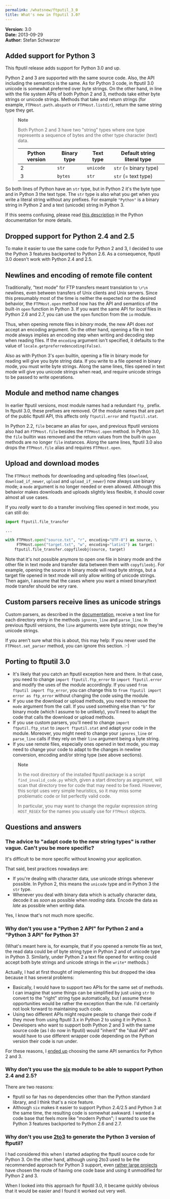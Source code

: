 ```yaml
---
permalink: /whatsnew/ftputil_3_0
title: What's new in ftputil 3.0?
---
```


**Version:** 3.0\
**Date:** 2013-09-29\
**Author:** Stefan Schwarzer

## Added support for Python 3

This ftputil release adds support for Python 3.0 and up.

Python 2 and 3 are supported with the same source code. Also, the API
including the semantics is the same. As for Python 3 code, in ftputil
3.0 unicode is somewhat preferred over byte strings. On the other hand,
in line with the file system APIs of both Python 2 and 3, methods take
either byte strings or unicode strings. Methods that take and return
strings (for example, `FTPHost.path.abspath` or `FTPHost.listdir`),
return the same string type they get.

> **Note**
>
> Both Python 2 and 3 have two "string" types where one type represents a
> sequence of bytes and the other type character (text) data.
>
> | Python version | Binary type | Text type | Default string literal type |
> |----------------|-------------|-----------|-----------------------------|
> | 2              | `str`       | `unicode` | `str` (= binary type)       |
> | 3              | `bytes`     | `str`     | `str` (= text type)         |

So both lines of Python have an `str` type, but in Python 2 it's the
byte type and in Python 3 the text type. The `str` type is also what you
get when you write a literal string without any prefixes. For example
`"Python"` is a binary string in Python 2 and a text (unicode) string in
Python 3.

If this seems confusing, please read
[this description](https://docs.python.org/3.0/whatsnew/3.0.html#text-vs-data-instead-of-unicode-vs-8-bit)
in the Python documentation for more details.

## Dropped support for Python 2.4 and 2.5

To make it easier to use the same code for Python 2 and 3, I decided to
use the Python 3 features backported to Python 2.6. As a consequence,
ftputil 3.0 doesn't work with Python 2.4 and 2.5.

## Newlines and encoding of remote file content

Traditionally, "text mode" for FTP transfers meant translation to `\r\n`
newlines, even between transfers of Unix clients and Unix servers. Since
this presumably most of the time is neither the expected nor the desired
behavior, the `FTPHost.open` method now has the API and semantics of the
built-in `open` function in Python 3. If you want the same API for
*local* files in Python 2.6 and 2.7, you can use the `open` function
from the `io` module.

Thus, when opening remote files in *binary* mode, the new API does *not*
accept an encoding argument. On the other hand, opening a file in text
mode always implies an encoding step when writing and decoding step when
reading files. If the `encoding` argument isn't specified, it defaults
to the value of `locale.getpreferredencoding(False)`.

Also as with Python 3's `open` builtin, opening a file in binary mode
for reading will give you byte string data. If you write to a file
opened in binary mode, you must write byte strings. Along the same
lines, files opened in text mode will give you unicode strings when
read, and require unicode strings to be passed to write operations.

## Module and method name changes

In earlier ftputil versions, most module names had a redundant `ftp_`
prefix. In ftputil 3.0, these prefixes are removed. Of the module names
that are part of the public ftputil API, this affects only
`ftputil.error` and `ftputil.stat`.

In Python 2.2, `file` became an alias for `open`, and previous ftputil
versions also had an `FTPHost.file` besides the `FTPHost.open` method.
In Python 3.0, the `file` builtin was removed and the return values from
the built-in `open` methods are no longer `file` instances. Along the
same lines, ftputil 3.0 also drops the `FTPHost.file` alias and requires
`FTPHost.open`.

## Upload and download modes

The `FTPHost` methods for downloading and uploading files (`download`,
`download_if_newer`, `upload` and `upload_if_newer`) now always use
binary mode; a `mode` argument is no longer needed or even allowed.
Although this behavior makes downloads and uploads slightly less
flexible, it should cover almost all use cases.

If you *really* want to do a transfer involving files opened in text
mode, you can still do:
```python
import ftputil.file_transfer

...

with FTPHost.open("source.txt", "r", encoding="UTF-8") as source, \
     FTPHost.open("target.txt", "w", encoding="latin1") as target:
    ftputil.file_transfer.copyfileobj(source, target)
```

Note that it's not possible anymore to open one file in binary mode and
the other file in text mode and transfer data between them with
`copyfileobj`. For example, opening the source in binary mode will read
byte strings, but a target file opened in text mode will only allow
writing of unicode strings. Then again, I assume that the cases where
you want a mixed binary/text mode transfer should be *very* rare.

## Custom parsers receive lines as unicode strings

Custom parsers, as described in the
[documentation](https://ftputil.sschwarzer.net/documentation#writing-directory-parsers),
receive a text line for each directory entry in the methods
`ignores_line` and `parse_line`. In previous ftputil versions, the
`line` arguments were byte strings; now they're unicode strings.

If you aren't sure what this is about, this may help: If you never used
the `FTPHost.set_parser` method, you can ignore this section. :-)

## Porting to ftputil 3.0

-   It's likely that you catch an ftputil exception here and there. In
    that case, you need to change `import ftputil.ftp_error` to
    `import ftputil.error` and modify the uses of the module
    accordingly. If you used `from ftputil import ftp_error`, you can
    change this to `from ftputil import error as ftp_error` without
    changing the code using the module.
-   If you use the download or upload methods, you need to remove the
    `mode` argument from the call. If you used something else than `"b"`
    for binary mode (which I assume to be unlikely), you'll need to
    adapt the code that calls the download or upload methods.
-   If you use custom parsers, you'll need to change
    `import ftputil.ftp_stat` to `import ftputil.stat` and adapt your
    code in the module. Moreover, you might need to change your
    `ignores_line` or `parse_line` calls if they rely on their `line`
    argument being a byte string.
-   If you use remote files, especially ones opened in text mode, you
    may need to change your code to adapt to the changes in newline
    conversion, encoding and/or string type (see above sections).

> **Note**
>
> In the root directory of the installed ftputil package is a script
> `find_invalid_code.py` which, given a start directory as argument, will
> scan that directory tree for code that may need to be fixed. However,
> this script uses very simple heuristics, so it may miss some problematic
> code or list perfectly valid code.
>
> In particular, you may want to change the regular expression string
> `HOST_REGEX` for the names you usually use for `FTPHost` objects.

## Questions and answers

### The advice to "adapt code to the new string types" is rather vague. Can't you be more specific?

It's difficult to be more specific without knowing your application.

That said, best practices nowadays are:

-   If you're dealing with character data, use unicode strings whenever
    possible. In Python 2, this means the `unicode` type and in Python 3
    the `str` type.
-   Whenever you deal with binary data which is actually character data,
    decode it as *soon* as possible when *reading* data. Encode the data
    as *late* as possible when *writing* data.

Yes, I know that's not much more specific.

### Why don't you use a "Python 2 API" for Python 2 and a "Python 3 API" for Python 3?

(What's meant here is, for example, that if you opened a remote file as
text, the read data could be of byte string type in Python 2 and of
unicode type in Python 3. Similarly, under Python 2 a text file opened
for writing could accept both byte strings and unicode strings in the
`write*` methods.)

Actually, I had at first thought of implementing this but dropped the
idea because it has several problems:

-   Basically, I would have to support two APIs for the same set of
    methods. I can imagine that some things can be simplified by just
    using `str` to convert to the "right" string type automatically, but
    I assume these opportunities would be rather the exception than the
    rule. I'd certainly not look forward to maintaining such code.
-   Using two different APIs might require people to change their code
    if they move from using ftputil 3.x in Python 2 to using it in
    Python 3.
-   Developers who want to support both Python 2 and 3 with the same
    source code (as I do now in ftputil) would "inherit" the "dual API"
    and would have to use different wrapper code depending on the Python
    version their code is run under.

For these reasons, I [ended
up](https://groups.google.com/forum/?fromgroups=#!topic/comp.lang.python/XKof6DpNyH4)
choosing the same API semantics for Python 2 and 3.

### Why don't you use the [six](https://pypi.python.org/pypi/six/) module to be able to support Python 2.4 and 2.5?

There are two reasons:

-   ftputil so far has no dependencies other than the Python standard
    library, and I think that's a nice feature.
-   Although `six` makes it easier to support Python 2.4/2.5 and Python
    3 at the same time, the resulting code is somewhat awkward. I wanted
    a code base that feels more like "modern Python"; I wanted to use
    the Python 3 features backported to Python 2.6 and 2.7.

### Why don't you use [2to3](https://docs.python.org/2/library/2to3.html) to generate the Python 3 version of ftputil?

I had considered this when I started adapting the ftputil source code
for Python 3. On the other hand, although using 2to3 used to be the
recommended approach for Python 3 support, even [rather large
projects](https://docs.djangoproject.com/en/dev/topics/python3/) have
chosen the route of having one code base and using it unmodified for
Python 2 and 3.

When I looked into this approach for ftputil 3.0, it became quickly
obvious that it would be easier and I found it worked out very well.
